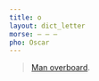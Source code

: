```yaml
---
title: o
layout: dict_letter
morse: ‒ ‒ ‒
pho: Oscar
---
```

> [Man overboard](/dict/m/man-overboard.html).